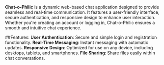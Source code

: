 **Chat-o-Philic** is a dynamic web-based chat application designed to provide seamless and real-time communication. It features a user-friendly interface, secure authentication, and responsive design to enhance user interaction. Whether you're creating an account or logging in, Chat-o-Philic ensures a smooth and intuitive chat experience.

##Features:
**User Authentication**: Secure and simple login and registration functionality.
**Real-Time Messaging**: Instant messaging with automatic updates.
**Responsive Design**: Optimized for use on any device, including desktops, tablets, and smartphones.
**File Sharing**: Share files easily within chat conversations.
